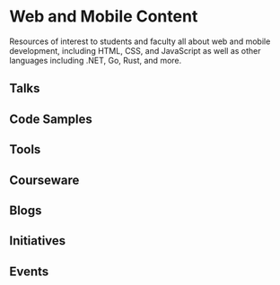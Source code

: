 # Web and Mobile Content

Resources of interest to students and faculty all about web and mobile development, including HTML, CSS, and JavaScript as well as other languages including .NET, Go, Rust, and more.

## Talks

## Code Samples

## Tools

## Courseware

## Blogs

## Initiatives

## Events
